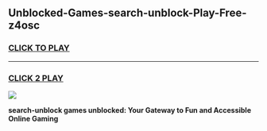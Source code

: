 
## Unblocked-Games-search-unblock-Play-Free-z4osc
<h3>
<a href="https://premium76.site?title=search-unblock&ref=23A">CLICK TO PLAY</a></h3>
<hr>

<h3>
<a href="https://premium76.site?title=search-unblock&ref=23A">CLICK 2 PLAY</a>
  
</h3>

<a href="https://premium76.site?title=search-unblock&ref=23A"><img src="https://clearcache.store/games.png"></a>


**search-unblock games unblocked: Your Gateway to Fun and Accessible Online Gaming**
